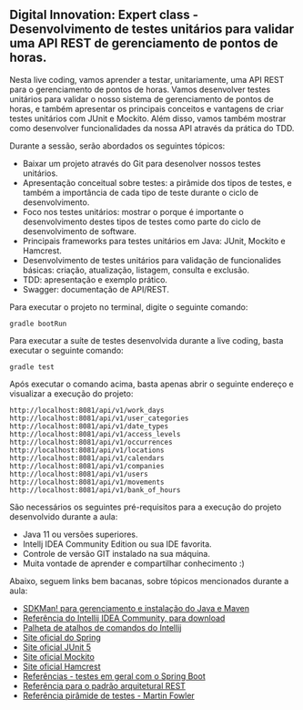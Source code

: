 <h2>Digital Innovation: Expert class - Desenvolvimento de testes unitários para validar uma API REST de gerenciamento de pontos de horas.</h2>

Nesta live coding, vamos aprender a testar, unitariamente, uma API REST para o gerenciamento de pontos de horas. Vamos desenvolver testes unitários para validar o nosso sistema de gerenciamento de pontos de horas, e também apresentar os principais conceitos e vantagens de criar testes unitários com JUnit e Mockito. Além disso, vamos também mostrar como desenvolver funcionalidades da nossa API através da prática do TDD.

Durante a sessão, serão abordados os seguintes tópicos:

* Baixar um projeto através do Git para desenolver nossos testes unitários.
* Apresentação conceitual sobre testes: a pirâmide dos tipos de testes, e também a importância de cada tipo de teste durante o ciclo de desenvolvimento.
* Foco nos testes unitários: mostrar o porque é importante o desenvolvimento destes tipos de testes como parte do ciclo de desenvolvimento de software.
* Principais frameworks para testes unitários em Java: JUnit, Mockito e Hamcrest.
* Desenvolvimento de testes unitários para validação de funcionalides básicas: criação, atualização, listagem, consulta e exclusão.
* TDD: apresentação e exemplo prático.
* Swagger: documentação de API/REST.

Para executar o projeto no terminal, digite o seguinte comando:

```shell script
gradle bootRun 
```

Para executar a suíte de testes desenvolvida durante a live coding, basta executar o seguinte comando:

```shell script
gradle test
```

Após executar o comando acima, basta apenas abrir o seguinte endereço e visualizar a execução do projeto:

```
http://localhost:8081/api/v1/work_days
http://localhost:8081/api/v1/user_categories
http://localhost:8081/api/v1/date_types
http://localhost:8081/api/v1/access_levels
http://localhost:8081/api/v1/occurrences
http://localhost:8081/api/v1/locations
http://localhost:8081/api/v1/calendars
http://localhost:8081/api/v1/companies
http://localhost:8081/api/v1/users
http://localhost:8081/api/v1/movements
http://localhost:8081/api/v1/bank_of_hours

```

São necessários os seguintes pré-requisitos para a execução do projeto desenvolvido durante a aula:

* Java 11 ou versões superiores.
* Intellj IDEA Community Edition ou sua IDE favorita.
* Controle de versão GIT instalado na sua máquina.
* Muita vontade de aprender e compartilhar conhecimento :)

Abaixo, seguem links bem bacanas, sobre tópicos mencionados durante a aula:

* [SDKMan! para gerenciamento e instalação do Java e Maven](https://sdkman.io/)
* [Referência do Intellij IDEA Community, para download](https://www.jetbrains.com/idea/download)
* [Palheta de atalhos de comandos do Intellij](https://resources.jetbrains.com/storage/products/intellij-idea/docs/IntelliJIDEA_ReferenceCard.pdf)
* [Site oficial do Spring](https://spring.io/)
* [Site oficial JUnit 5](https://junit.org/junit5/docs/current/user-guide/)
* [Site oficial Mockito](https://site.mockito.org/)
* [Site oficial Hamcrest](http://hamcrest.org/JavaHamcrest/)
* [Referências - testes em geral com o Spring Boot](https://www.baeldung.com/spring-boot-testing)
* [Referência para o padrão arquitetural REST](https://restfulapi.net/)
* [Referência pirâmide de testes - Martin Fowler](https://martinfowler.com/articles/practical-test-pyramid.html#TheImportanceOftestAutomation)
